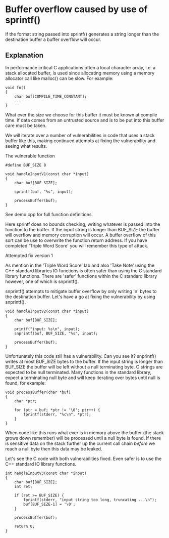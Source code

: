 Buffer overflow caused by use of sprintf()
==========================================

If the format string passed into sprintf() generates a string longer than the
destination buffer a buffer overflow will occur.

Explanation
-----------

In performance critical C applications often a local character array, i.e. a
stack allocated buffer, is used since allocating memory using a memory allocator
call like malloc() can be slow.  For example:

	void fn()
	{
		char buf[COMPILE_TIME_CONSTANT];
		...
	}

What ever the size we choose for this buffer it must be known at compile time.
If data comes from an untrusted source and is to be put into this buffer care
must be taken.

We will iterate over a number of vulnerabilities in code that uses a stack
buffer like this, making continued attempts at fixing the vulnerability and
seeing what results.

The vulnerable function

	#define BUF_SIZE 8

	void handleInputV1(const char *input)
	{
		char buf[BUF_SIZE];
	
		sprintf(buf, "%s", input);
	
		processBuffer(buf);
	}

See demo.cpp for full function definitions.

Here sprintf does no bounds checking, writing whatever is passed into the
function to the buffer.  If the input string is longer than BUF_SIZE the buffer
will overflow and memory corruption will occur.  A buffer overflow of this sort
can be use to overwrite the function return address.  If you have completed
'Triple Word Score' you will remember this type of attack.

Attempted fix version 1

As mention in the 'Triple Word Score' lab and also 'Take Note' using the C++
standard libraries IO functions is often safer than using the C standard library
functions.  There are 'safer' functions within the C standard library however,
one of which is snprintf().

snprintf() attempts to mitigate buffer overflow by only writing 'n' bytes to the
destination buffer.  Let's have a go at fixing the vulnerability by using
snprintf().

	void handleInputV2(const char *input)
	{
		char buf[BUF_SIZE];
	
		printf("input: %s\n", input);
		snprintf(buf, BUF_SIZE, "%s", input);
	
		processBuffer(buf);
	}

Unfortunately this code still has a vulnerability.  Can you see it?  snprintf()
writes at most BUF_SIZE bytes to the buffer.  If the input string is longer than
BUF_SIZE the buffer will be left without a null terminating byte.  C strings are
expected to be null terminated.  Many functions in the standard library, expect
a terminating null byte and will keep iterating over bytes until null is found,
for example:

	void processBuffer(char *buf)
	{
		char *ptr;

		for (ptr = buf; *ptr != '\0'; ptr++) {
			fprintf(stderr, "%c\n", *ptr);
		}
	}


When code like this runs what ever is in memory above the buffer (the stack
grows down remember) will be processed until a null byte is found.  If there is
sensitive data on the stack further up the current call chain _before_ we reach
a null byte then this data may be leaked.

Let's see the C code with both vulnerabilities fixed.  Even safer is to use the
C++ standard IO library functions.

	int handleInputV3(const char *input)
	{
		char buf[BUF_SIZE];
		int ret;

		if (ret >= BUF_SIZE) {
			fprintf(stderr, "input string too long, truncating ...\n");
			buf[BUF_SIZE-1] = '\0';
		}

		processBuffer(buf);

		return 0;
	}
